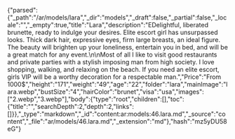 {"parsed":{"_path":"/ar/models/lara","_dir":"models","_draft":false,"_partial":false,"_locale":"","_empty":true,"title":"Lara","description":"EDelightful, liberated brunette, ready to indulge your desires. Elite escort girl has unsurpassed looks. Thick dark hair, expressive eyes, firm large breasts, an ideal figure. The beauty will brighten up your loneliness, entertain you in bed, and will be a great match for any event.\n\nMost of all I like to visit good restaurants and private parties with a stylish imposing man from high society. I love shopping, walking, and relaxing on the beach. If you need an elite escort, girls VIP will be a worthy decoration for a respectable man.","Price":"From 1000$","height":"171","weight":"49","age":"22","folder":"lara","mainImage":"lara.webp","bustSize":"4","hairColor":"brunet","visa":"usa","images":["2.webp","3.webp"],"body":{"type":"root","children":[],"toc":{"title":"","searchDepth":2,"depth":2,"links":[]}},"_type":"markdown","_id":"content:ar:models:46.lara.md","_source":"content","_file":"ar/models/46.lara.md","_extension":"md"},"hash":"mz5yDU58eG"}
